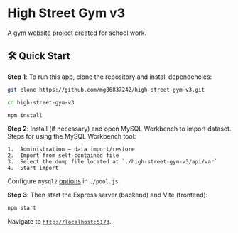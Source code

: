 # High Street Gym v3

A gym website project created for school work.

## 🛠️ Quick Start

**Step 1**: To run this app, clone the repository and install dependencies:

```bash
git clone https://github.com/mg86837242/high-street-gym-v3.git

cd high-street-gym-v3

npm install
```

**Step 2**: Install (if necessary) and open MySQL Workbench to import dataset. Steps for using the MySQL Workbench tool:

    1.  Administration – data import/restore
    2.  Import from self-contained file
    3.  Select the dump file located at `./high-street-gym-v3/api/var`
    4.  Start import

Configure `mysql2` [options](https://github.com/sidorares/node-mysql2#using-connection-pools) in `./pool.js`.

**Step 3**: Then start the Express server (backend) and Vite (frontend):

```bash
npm start
```

Navigate to [`http://localhost:5173`](http://localhost:5173).

<!-- 
The following items are changed for deployment:
- `.env` file
- `config/middlewareConfig` CORS setting
- `config/constants.js`
 -->